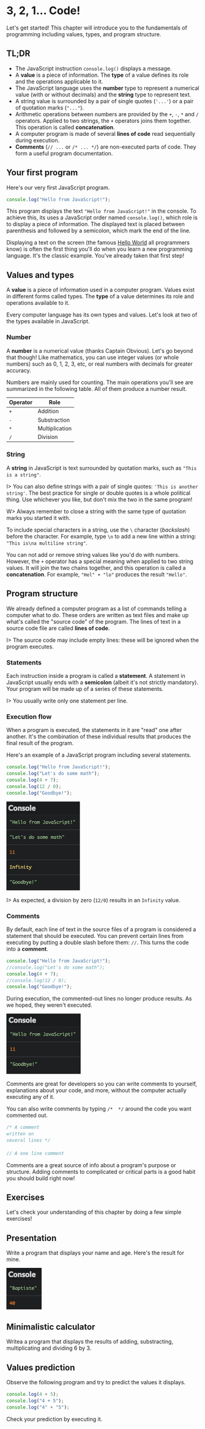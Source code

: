 # 3, 2, 1... Code!

Let's get started! This chapter will introduce you to the fundamentals of programming including values, types, and program structure.

## TL;DR

* The JavaScript instruction `console.log()` displays a message.
* A **value** is a piece of information. The **type** of a value defines its role and the operations applicable to it.
* The JavaScript language uses the **number** type to represent a numerical value (with or without decimals) and the **string** type to represent text.
* A string value is surrounded by a pair of single quotes (`'...'`) or a pair of quotation marks (`"..."`).
* Arithmetic operations between numbers are provided by the `+`, `-`, `*` and `/` operators. Applied to two strings, the `+` operators joins them together. This operation is called **concatenation**.
* A computer program is made of several **lines of code** read sequentially during execution.
* **Comments** (`// ...` or `/* ... */`) are non-executed parts of code. They form a useful program documentation.

## Your first program

Here's our very first JavaScript program.

```javascript
console.log("Hello from JavaScript!");
```

This program displays the text `"Hello from JavaScript!"` in the console. To achieve this, its uses a JavaScript order named `console.log()`, which role is to display a piece of information. The displayed text is placed between parenthesis and followed by a semicolon, which mark the end of the line.

Displaying a text on the screen (the famous [Hello World](https://en.wikipedia.org/wiki/Hello_world) all programmers know) is often the first thing you'll do when you learn a new programming language. It's the classic example. You've already taken that first step!

## Values and types

A **value** is a piece of information used in a computer program. Values exist in different forms called types. The **type** of a value determines its role and operations available to it.

Every computer language has its own types and values. Let's look at two of the types available in JavaScript.

### Number

A **number** is a numerical value (thanks Captain Obvious). Let's go beyond that though! Like mathematics, you can use integer values (or whole numbers) such as 0, 1, 2, 3, etc, or real numbers with decimals for greater accuracy.

Numbers are mainly used for counting. The main operations you'll see are summarized in the following table. All of them produce a number result.

|Operator|Role|
|---------|----|
|`+`|Addition|
|`-`|Substraction|
|`*`|Multiplication|
|`/`|Division|

### String

A **string** in JavaScript is text surrounded by quotation marks, such as `"This is a string"`.

I> You can also define strings with a pair of single quotes: `'This is another string'`. The best practice for single or double quotes is a whole political thing. Use whichever you like, but don't mix the two in the same program!

W> Always remember to close a string with the same type of quotation marks you started it with.

To include special characters in a string, use the `\` character (*backslash*) before the character. For example, type `\n` to add a new line within a string: `"This is\na multiline string"`.

You can not add or remove string values like you'd do with numbers. However, the `+` operator has a special meaning when applied to two string values. It will join the two chains together, and this operation is called a **concatenation**. For example, `"Hel" + "lo"` produces the result `"Hello"`.

## Program structure

We already defined a computer program as a list of commands telling a computer what to do. These orders are written as text files and make up what's called the "source code" of the program. The lines of text in a source code file are called **lines of code**.

I> The source code may include empty lines: these will be ignored when the program executes.

### Statements

Each instruction inside a program is called a **statement**. A statement in JavaScript usually ends with a **semicolon** (albeit it's not strictly mandatory). Your program will be made up of a series of these statements.

I> You usually write only one statement per line.

### Execution flow

When a program is executed, the statements in it are "read" one after another. It's the combination of these individual results that produces the final result of the program.

Here's an example of a JavaScript program including several statements.

```js
console.log("Hello from JavaScript!");
console.log("Let's do some math");
console.log(4 + 7);
console.log(12 / 0);
console.log("Goodbye!");
```

![Execution result](images/chapter01-01.png)

I> As expected, a division by zero (`12/0`) results in an `Infinity` value.

### Comments

By default, each line of text in the source files of a program is considered a statement that should be executed. You can prevent certain lines from executing by putting a double slash before them: `//`. This turns the code into a **comment**.

```js
console.log("Hello from JavaScript!");
//console.log("Let's do some math");
console.log(4 + 7);
//console.log(12 / 0);
console.log("Goodbye!");
```

During execution, the commented-out lines no longer produce results. As we hoped, they weren't executed.

![Execution result](images/chapter01-02.png)

Comments are great for developers so you can write comments to yourself, explanations about your code, and more, without the computer actually executing any of it.

You can also write comments by typing `/*  */` around the code you want commented out.

```js
/* A comment
written on
several lines */

// A one line comment
```

Comments are a great source of info about a program's purpose or structure. Adding comments to complicated or critical parts is a good habit you should build right now!

## Exercises

Let's check your understanding of this chapter by doing a few simple exercises!

## Presentation

Write a program that displays your name and age. Here's the result for mine.

![](images/chapter01-03.png)

## Minimalistic calculator

Writea a program that displays the results of adding, substracting, multiplicating and dividing 6 by 3.

## Values prediction

Observe the following program and try to predict the values it displays.

```js
console.log(4 + 5);
console.log("4 + 5");
console.log("4" + "5");
```

Check your prediction by executing it.
